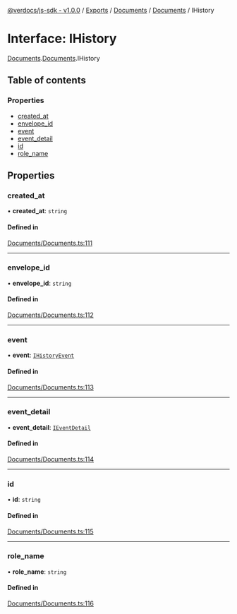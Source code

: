 [@verdocs/js-sdk - v1.0.0](../README.md) / [Exports](../modules.md) / [Documents](../modules/Documents.md) / [Documents](../modules/Documents.Documents-1.md) / IHistory

# Interface: IHistory

[Documents](../modules/Documents.md).[Documents](../modules/Documents.Documents-1.md).IHistory

## Table of contents

### Properties

- [created_at](Documents.Documents-1.IHistory.md#created_at)
- [envelope_id](Documents.Documents-1.IHistory.md#envelope_id)
- [event](Documents.Documents-1.IHistory.md#event)
- [event_detail](Documents.Documents-1.IHistory.md#event_detail)
- [id](Documents.Documents-1.IHistory.md#id)
- [role_name](Documents.Documents-1.IHistory.md#role_name)

## Properties

### created\_at

• **created\_at**: `string`

#### Defined in

[Documents/Documents.ts:111](https://github.com/Verdocs/js-sdk/blob/main/src/Documents/Documents.ts#L111)

___

### envelope\_id

• **envelope\_id**: `string`

#### Defined in

[Documents/Documents.ts:112](https://github.com/Verdocs/js-sdk/blob/main/src/Documents/Documents.ts#L112)

___

### event

• **event**: [`IHistoryEvent`](../modules/Documents.Documents-1.md#ihistoryevent)

#### Defined in

[Documents/Documents.ts:113](https://github.com/Verdocs/js-sdk/blob/main/src/Documents/Documents.ts#L113)

___

### event\_detail

• **event\_detail**: [`IEventDetail`](../modules/Documents.Documents-1.md#ieventdetail)

#### Defined in

[Documents/Documents.ts:114](https://github.com/Verdocs/js-sdk/blob/main/src/Documents/Documents.ts#L114)

___

### id

• **id**: `string`

#### Defined in

[Documents/Documents.ts:115](https://github.com/Verdocs/js-sdk/blob/main/src/Documents/Documents.ts#L115)

___

### role\_name

• **role\_name**: `string`

#### Defined in

[Documents/Documents.ts:116](https://github.com/Verdocs/js-sdk/blob/main/src/Documents/Documents.ts#L116)
